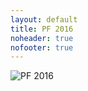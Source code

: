 ```yaml
---
layout: default
title: PF 2016
noheader: true
nofooter: true
---
```


![PF 2016](/static/content/pf2016/pf2016_small.jpg)
